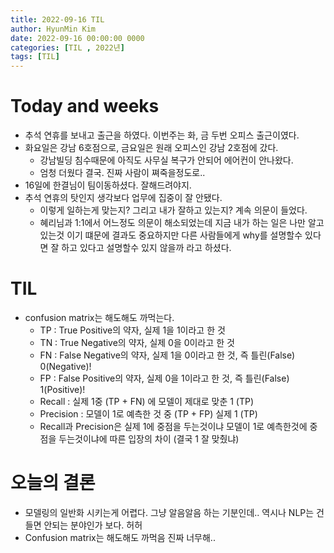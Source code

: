 ```yaml
---
title: 2022-09-16 TIL
author: HyunMin Kim
date: 2022-09-16 00:00:00 0000
categories: [TIL , 2022년]
tags: [TIL]
---
```


# Today and weeks
- 추석 연휴를 보내고 출근을 하였다. 이번주는 화, 금 두번 오피스 출근이였다.
- 화요일은 강남 6호점으로, 금요일은 원래 오피스인 강남 2호점에 갔다.
    - 강남빌딩 침수때문에 아직도 사무실 복구가 안되어 에어컨이 안나왔다.
    - 엄청 더웠다 결국. 진짜 사람이 쪄죽을정도로..
- 16일에 한결님이 팀이동하셨다. 잘해드려야지. 
- 추석 연휴의 탓인지 생각보다 업무에 집중이 잘 안됐다.
    - 이렇게 일하는게 맞는지? 그리고 내가 잘하고 있는지? 계속 의문이 들었다.
    - 혜리님과 1:1에서 어느정도 의문이 해소되었는데 지금 내가 하는 일은 나만 알고 있는것 이기 떄문에 결과도 중요하지만 다른 사람들에게 why를 설명할수 있다면 잘 하고 있다고 설명할수 있지 않을까 라고 하셨다.

# TIL
- confusion matrix는 해도해도 까먹는다.
    - TP : True Positive의 약자, 실제 1을 1이라고 한 것
    - TN : True Negative의 약자, 실제 0을 0이라고 한 것
    - FN : False Negative의 약자, 실제 1을 0이라고 한 것, 즉 틀린(False) 0(Negative)! 
    - FP : False Positive의 약자, 실제 0을 1이라고 한 것, 즉 틀린(False) 1(Positive)!
    - Recall : 실제 1중 (TP + FN) 에 모델이 제대로 맞춘 1 (TP) 
    - Precision : 모델이 1로 예측한 것 중 (TP + FP) 실제 1 (TP)
    - Recall과 Precision은 실제 1에 중점을 두는것이냐 모델이 1로 예측한것에 중점을 두는것이냐에 따른 입장의 차이 (결국 1 잘 맞췄냐)

# 오늘의 결론
- 모델링의 일반화 시키는게 어렵다. 그냥 알음알음 하는 기분인데.. 역시나 NLP는 건들면 안되는 분야인가 보다. 허허
- Confusion matrix는 해도해도 까먹음 진짜 너무해..